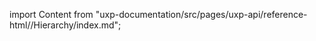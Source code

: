 
import Content from "uxp-documentation/src/pages/uxp-api/reference-html//Hierarchy/index.md";

<Content query="product=xd"/>

